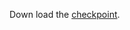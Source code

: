 Down load the [checkpoint](https://drive.google.com/file/d/13yLoe4TqapbdMweo-DMjxZWgSI7QpUjV/view?usp=sharing).